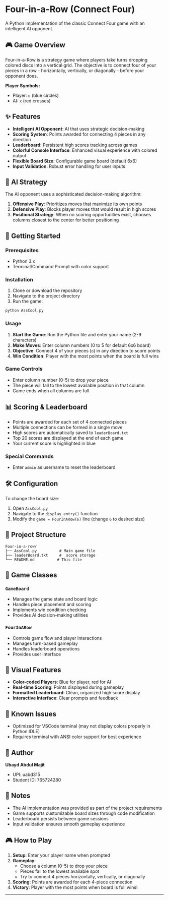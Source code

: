 # Four-in-a-Row (Connect Four)

A Python implementation of the classic Connect Four game with an intelligent AI opponent.

## 🎮 Game Overview

Four-in-a-Row is a strategy game where players take turns dropping colored discs into a vertical grid. The objective is to connect four of your pieces in a row - horizontally, vertically, or diagonally - before your opponent does.

**Player Symbols:**
- Player: `o` (blue circles)
- AI: `x` (red crosses)

## ✨ Features

- **Intelligent AI Opponent**:  AI that uses strategic decision-making
- **Scoring System**: Points awarded for connecting 4 pieces in any direction
- **Leaderboard**: Persistent high scores tracking across games
- **Colorful Console Interface**: Enhanced visual experience with colored output
- **Flexible Board Size**: Configurable game board (default 6x6)
- **Input Validation**: Robust error handling for user inputs

## 🤖 AI Strategy

The AI opponent uses a sophisticated decision-making algorithm:

1. **Offensive Play**: Prioritizes moves that maximize its own points
2. **Defensive Play**: Blocks player moves that would result in high scores
3. **Positional Strategy**: When no scoring opportunities exist, chooses columns closest to the center for better positioning

## 🚀 Getting Started

### Prerequisites

- Python 3.x
- Terminal/Command Prompt with color support

### Installation

1. Clone or download the repository
2. Navigate to the project directory
3. Run the game:

```bash
python AssCool.py
```

### Usage

1. **Start the Game**: Run the Python file and enter your name (2-9 characters)
2. **Make Moves**: Enter column numbers (0 to 5 for default 6x6 board)
3. **Objective**: Connect 4 of your pieces (`o`) in any direction to score points
4. **Win Condition**: Player with the most points when the board is full wins

### Game Controls

- Enter column number (0-5) to drop your piece
- The piece will fall to the lowest available position in that column
- Game ends when all columns are full

## 📊 Scoring & Leaderboard

- Points are awarded for each set of 4 connected pieces
- Multiple connections can be formed in a single move
- High scores are automatically saved to `leaderBoard.txt`
- Top 20 scores are displayed at the end of each game
- Your current score is highlighted in blue

### Special Commands

- Enter `admin` as username to reset the leaderboard

## 🛠️ Configuration

To change the board size:
1. Open `AssCool.py`
2. Navigate to the `display_entry()` function
3. Modify the `game = FourInARow(6)` line (change `6` to desired size)

## 📁 Project Structure

```
Four-in-a-row/
├── AssCool.py          # Main game file
├── leaderBoard.txt     #  score storage
└── README.md          # This file
```

## 🎯 Game Classes

### `GameBoard`
- Manages the game state and board logic
- Handles piece placement and scoring
- Implements win condition checking
- Provides AI decision-making utilities

### `FourInARow`
- Controls game flow and player interactions
- Manages turn-based gameplay
- Handles leaderboard operations
- Provides user interface

## 🎨 Visual Features

- **Color-coded Players**: Blue for player, red for AI
- **Real-time Scoring**: Points displayed during gameplay
- **Formatted Leaderboard**: Clean, organized high score display
- **Interactive Interface**: Clear prompts and feedback

## 🐛 Known Issues

- Optimized for VSCode terminal (may not display colors properly in Python IDLE)
- Requires terminal with ANSI color support for best experience

## 👤 Author

**Ubayd Abdul Majit**
- UPI: uabd315
- Student ID: 765724280

## 📝 Notes

- The AI implementation was provided as part of the project requirements
- Game supports customizable board sizes through code modification
- Leaderboard persists between game sessions
- Input validation ensures smooth gameplay experience

## 🎮 How to Play

1. **Setup**: Enter your player name when prompted
2. **Gameplay**: 
   - Choose a column (0-5) to drop your piece
   - Pieces fall to the lowest available spot
   - Try to connect 4 pieces horizontally, vertically, or diagonally
3. **Scoring**: Points are awarded for each 4-piece connection
4. **Victory**: Player with the most points when board is full wins!

---
